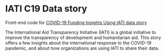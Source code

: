 # IATI C19 Data story

Front-end code for [COVID-19 Funding Insights Using IATI data story](https://data.humdata.org/visualization/iati-c19-datastory/)

The International Aid Transparency Initiative (IATI) is a global initiative to improve the transparency of development and humanitarian aid. This story offers a few insights about the international response to the COVID-19 pandemic, and about how organizations are using IATI to share their data.
